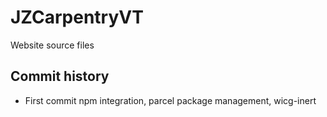 # JZCarpentryVT

Website source files

## Commit history
- First commit
npm integration, parcel package management, wicg-inert


